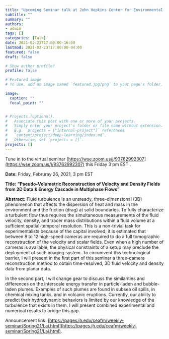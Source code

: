 ```yaml
---
title: "Upcoming Seminar talk at John Hopkins Center for Environmental & Applied Fluid Mechanics"
subtitle: ""
summary: ""
authors: 
- admin
tags: []
categories: [Talk]
date: 2021-02-23T17:00:00-16:00
lastmod: 2021-02-23T17:00:00-04:00
featured: false
draft: false

# Show author profile?
profile: false  

# Featured image
# To use, add an image named `featured.jpg/png` to your page's folder.

image:
  caption: ""
  focal_point: ""


# Projects (optional).
#   Associate this post with one or more of your projects.
#   Simply enter your project's folder or file name without extension.
#   E.g. `projects = ["internal-project"]` references 
#   `content/project/deep-learning/index.md`.
#   Otherwise, set `projects = []`.
projects: []
---
```


Tune in to the virtual seminar [https://wse.zoom.us/j/93762992307](https://wse.zoom.us/j/93762992307) this Friday 3 pm EST .

**Date:** Friday, Februray 26, 2021, 3 pm EST 

**Title: “Pseudo-Volumetric Reconstruction of Velocity and Density Fields from 2D Data & Energy Cascade in Multiphase Flows”**

**Abstract:** Fluid turbulence is an unsteady, three-dimensional (3D) phenomenon that affects the dispersion of heat and mass in the environment and the friction (drag) at solid boundaries. To fully characterize a turbulent flow thus requires the simultaneous measurements of the fluid velocity, density, and tracer mass distributions within a fluid volume at a sufficient spatial-temporal resolution. This is a non-trivial task for experimentalists because of the capital involved; it is estimated that between 8 to 12 high-speed cameras are required to do a full tomographic reconstruction of the velocity and scalar fields. Even when a high number of cameras is available, the physical constraints of a setup may preclude the deployment of such imaging system. To circumvent this technological barrier, I will present in the first part of this seminar a three-camera reconstruction method to obtain time-resolved, 3D fluid velocity and
density data from planar data.

In the second part, I will change gear to discuss the similarities and differences on the interscale energy transfer in particle-laden and bubble-laden plumes. Examples of such plumes are found in subsea oil spills, in chemical mixing tanks, and in volcanic eruptions. Currently, our ability to predict their hydrodynamic behaviors is limited by our knowledge of the turbulence that exists in them. I will present combined experimental and numerical results to bridge this gap.

Announcement link: [https://pages.jh.edu/ceafm/weekly-seminar/Spring21/Lai.html](https://pages.jh.edu/ceafm/weekly-seminar/Spring21/Lai.html).  





